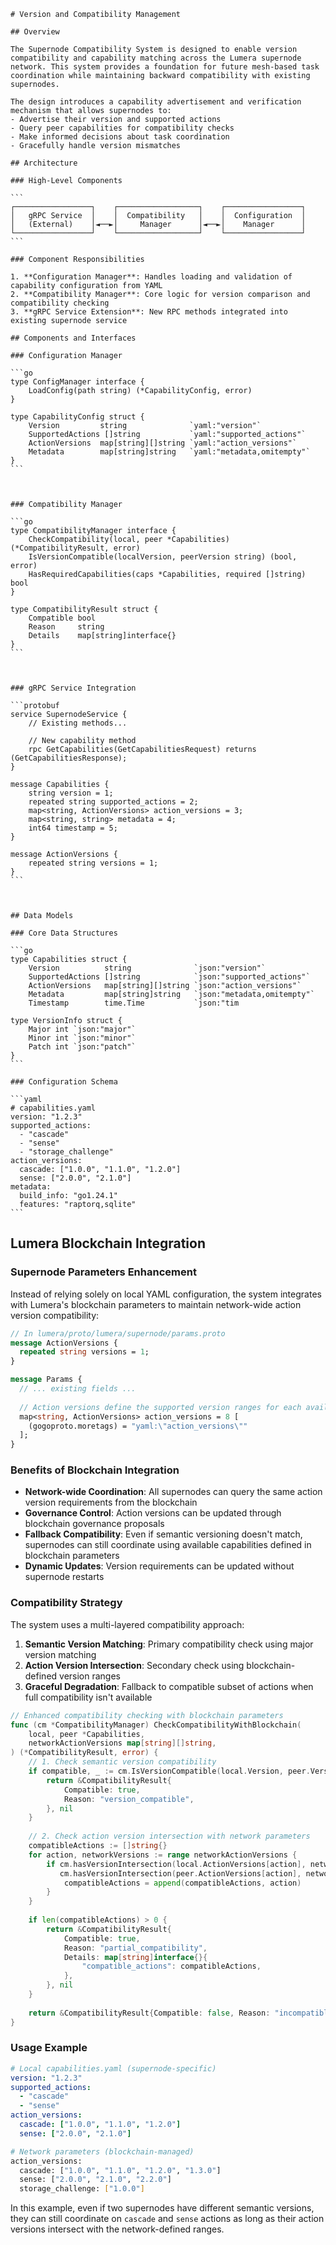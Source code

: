 ``````
# Version and Compatibility Management

## Overview

The Supernode Compatibility System is designed to enable version compatibility and capability matching across the Lumera supernode network. This system provides a foundation for future mesh-based task coordination while maintaining backward compatibility with existing supernodes.

The design introduces a capability advertisement and verification mechanism that allows supernodes to:
- Advertise their version and supported actions
- Query peer capabilities for compatibility checks
- Make informed decisions about task coordination
- Gracefully handle version mismatches

## Architecture

### High-Level Components

```
┌─────────────────┐    ┌──────────────────┐    ┌─────────────────┐
│   gRPC Service  │    │  Compatibility   │    │  Configuration  │
│   (External)    │◄──►│     Manager      │◄──►│    Manager      │
└─────────────────┘    └──────────────────┘    └─────────────────┘
```

### Component Responsibilities

1. **Configuration Manager**: Handles loading and validation of capability configuration from YAML
2. **Compatibility Manager**: Core logic for version comparison and compatibility checking
3. **gRPC Service Extension**: New RPC methods integrated into existing supernode service

## Components and Interfaces

### Configuration Manager

```go
type ConfigManager interface {
    LoadConfig(path string) (*CapabilityConfig, error)
}

type CapabilityConfig struct {
    Version         string              `yaml:"version"`
    SupportedActions []string           `yaml:"supported_actions"`
    ActionVersions  map[string][]string `yaml:"action_versions"`
    Metadata        map[string]string   `yaml:"metadata,omitempty"`
}
```



### Compatibility Manager

```go
type CompatibilityManager interface {
    CheckCompatibility(local, peer *Capabilities) (*CompatibilityResult, error)
    IsVersionCompatible(localVersion, peerVersion string) (bool, error)
    HasRequiredCapabilities(caps *Capabilities, required []string) bool
}

type CompatibilityResult struct {
    Compatible bool
    Reason     string
    Details    map[string]interface{}
}
```



### gRPC Service Integration

```protobuf
service SupernodeService {
    // Existing methods...
    
    // New capability method
    rpc GetCapabilities(GetCapabilitiesRequest) returns (GetCapabilitiesResponse);
}

message Capabilities {
    string version = 1;
    repeated string supported_actions = 2;
    map<string, ActionVersions> action_versions = 3;
    map<string, string> metadata = 4;
    int64 timestamp = 5;
}

message ActionVersions {
    repeated string versions = 1;
}
```



## Data Models

### Core Data Structures

```go
type Capabilities struct {
    Version          string              `json:"version"`
    SupportedActions []string            `json:"supported_actions"`
    ActionVersions   map[string][]string `json:"action_versions"`
    Metadata         map[string]string   `json:"metadata,omitempty"`
    Timestamp        time.Time           `json:"tim

type VersionInfo struct {
    Major int `json:"major"`
    Minor int `json:"minor"`
    Patch int `json:"patch"`
}
```

### Configuration Schema

```yaml
# capabilities.yaml
version: "1.2.3"
supported_actions:
  - "cascade"
  - "sense"
  - "storage_challenge"
action_versions:
  cascade: ["1.0.0", "1.1.0", "1.2.0"]
  sense: ["2.0.0", "2.1.0"]
metadata:
  build_info: "go1.24.1"
  features: "raptorq,sqlite"
```
``````


## Lumera Blockchain Integration

### Supernode Parameters Enhancement

Instead of relying solely on local YAML configuration, the system integrates with Lumera's blockchain parameters to maintain network-wide action version compatibility:

```protobuf
// In lumera/proto/lumera/supernode/params.proto
message ActionVersions {
  repeated string versions = 1;
}

message Params {
  // ... existing fields ...
  
  // Action versions define the supported version ranges for each available action
  map<string, ActionVersions> action_versions = 8 [
    (gogoproto.moretags) = "yaml:\"action_versions\""
  ];
}
```

### Benefits of Blockchain Integration

- **Network-wide Coordination**: All supernodes can query the same action version requirements from the blockchain
- **Governance Control**: Action versions can be updated through blockchain governance proposals
- **Fallback Compatibility**: Even if semantic versioning doesn't match, supernodes can still coordinate using available capabilities defined in blockchain parameters
- **Dynamic Updates**: Version requirements can be updated without supernode restarts

### Compatibility Strategy

The system uses a multi-layered compatibility approach:

1. **Semantic Version Matching**: Primary compatibility check using major version matching
2. **Action Version Intersection**: Secondary check using blockchain-defined version ranges
3. **Graceful Degradation**: Fallback to compatible subset of actions when full compatibility isn't available

```go
// Enhanced compatibility checking with blockchain parameters
func (cm *CompatibilityManager) CheckCompatibilityWithBlockchain(
    local, peer *Capabilities, 
    networkActionVersions map[string][]string,
) (*CompatibilityResult, error) {
    // 1. Check semantic version compatibility
    if compatible, _ := cm.IsVersionCompatible(local.Version, peer.Version); compatible {
        return &CompatibilityResult{
            Compatible: true, 
            Reason: "version_compatible",
        }, nil
    }
    
    // 2. Check action version intersection with network parameters
    compatibleActions := []string{}
    for action, networkVersions := range networkActionVersions {
        if cm.hasVersionIntersection(local.ActionVersions[action], networkVersions) &&
           cm.hasVersionIntersection(peer.ActionVersions[action], networkVersions) {
            compatibleActions = append(compatibleActions, action)
        }
    }
    
    if len(compatibleActions) > 0 {
        return &CompatibilityResult{
            Compatible: true,
            Reason: "partial_compatibility",
            Details: map[string]interface{}{
                "compatible_actions": compatibleActions,
            },
        }, nil
    }
    
    return &CompatibilityResult{Compatible: false, Reason: "incompatible"}, nil
}
```

### Usage Example

```yaml
# Local capabilities.yaml (supernode-specific)
version: "1.2.3"
supported_actions:
  - "cascade"
  - "sense"
action_versions:
  cascade: ["1.0.0", "1.1.0", "1.2.0"]
  sense: ["2.0.0", "2.1.0"]
```

```bash
# Network parameters (blockchain-managed)
action_versions:
  cascade: ["1.0.0", "1.1.0", "1.2.0", "1.3.0"]
  sense: ["2.0.0", "2.1.0", "2.2.0"]
  storage_challenge: ["1.0.0"]
```

In this example, even if two supernodes have different semantic versions, they can still coordinate on `cascade` and `sense` actions as long as their action versions intersect with the network-defined ranges.